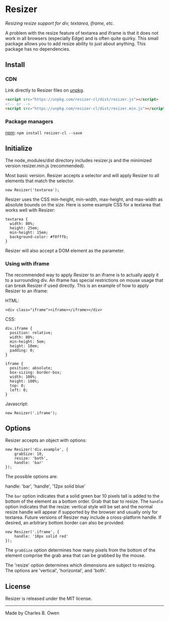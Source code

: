 # Resizer

_Resizing resize support for div, textarea, iframe, etc._

A problem with the resize feature of textarea and iframe is that it does not work in all
browsers (especially Edge) and is often quite quirky. This small package allows you to 
add resize ability to just about anything. This package has no dependencies.

## Install

### CDN

Link directly to Resizer files on [unpkg](https://unpkg.com/).

``` html
<script src="https://unpkg.com/resizer-cl/dist/resizer.js"></script>
<!-- or -->
<script src="https://unpkg.com/resizer-cl/dist/resizer.min.js"></script>
```

### Package managers

[npm](https://www.npmjs.com/package/resizer-cl): `npm install resizer-cl --save`

## Initialize

The node_modules/dist directory includes resizer.js and the minimized version resizer.min.js
(recommended). 

Most basic version. Resizer accepts a selector and will apply Resizer to all elements that
match the selector.

```
new Resizer('textarea');
```

Resizer uses the CSS min-height, min-width, max-height, and max-width as absolute
bounds on the size. Here is some example CSS for a textarea
that works well with Resizer:

```
textarea {
  width: 80%;
  height: 25em;
  min-height: 15em;
  background-color: #f0fffb;
}
```

Resizer will also accept a DOM element as the parameter. 

### Using with iframe

The recommended way to apply Resizer to an iframe is to actually apply it to a surrounding
div. An iframe has special restrictions on mouse usage that can break Resizer if used directly.
This is an example of how to apply Resizer to an iframe:

HTML:

```
<div class="iframe"><iframe></iframe></div>
```

CSS:

```
div.iframe {
  position: relative;
  width: 80%;
  min-height: 5em;
  height: 10em;
  padding: 0;
}

iframe {
  position: absolute;
  box-sizing: border-box;
  width: 100%;
  height: 100%;
  top: 0;
  left: 0;
}
```

Javascript:

```
new Resizer('.iframe');
```

## Options

Resizer accepts an object with options:

```
new Resizer('div.example', {
    grabSize: 10,
    resize: 'both',
    handle: 'bar'
});
```

The possible options are: 

handle: 'bar', 'handle', '12px solid blue'

The `bar` option indicates that a solid green bar 10 pixels tall is added to the bottom of
the element as a bottom order. Grab that bar to resize. The `handle` option indicates that
the resize: vertical style will be set and the normal resize handle will appear if supported
by the browser and usually only for textarea. Future versions of Resizer may include a cross-platform handle. If desired,
an arbitrary bottom border can also be provided:

```
new Resizer('.iframe', {
    handle: '10px solid red'
});
```

The `grabSize` option determines how many pixels from the bottom of the element comprise the
grab area that can be grabbed by the mouse.

The 'resize' option determines which dimensions are subject to resizing. The options are
'vertical', 'horizontal', and 'both'.

## License

Resizer is released under the MIT license.

* * *

Made by Charles B. Owen

